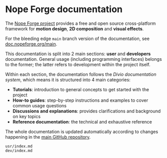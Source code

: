 # Nope Forge documentation

The [Nope Forge project][nopeforge] provides a free and open source cross-platform
framework for **motion design**, **2D composition** and **visual effects**.

For the bleeding edge `main` branch version of the documentation, see
[doc.nopeforge.org/main][doc-main].

This documentation is split into 2 main sections: **user** and **developers**
documentation. General usage (including programming interfaces) belongs to the
former; the latter refers to development within the project itself.

Within each section, the documentation follows the *Divio documentation system*,
which means it is structured into 4 main categories:
- **Tutorials**: introduction to general concepts to get started with the
  project
- **How-to guides**: step-by-step instructions and examples to cover common
  usage questions
- **Discussions and explanations**: provides clarifications and background on
  key topics
- **Reference documentation**: the technical and exhaustive reference

The whole documentation is updated automatically according to changes happening
in the [main GitHub repository][nopegl].

```{toctree}
usr/index.md
dev/index.md
```

[nopeforge]: https://www.nopeforge.org
[nopegl]: https://github.com/NopeForge/nope.gl
[doc-main]: https://doc.nopeforge.org/main
